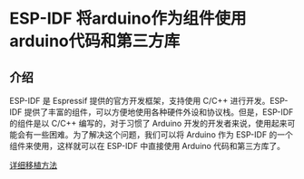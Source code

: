 # ESP-IDF 将arduino作为组件使用arduino代码和第三方库

## 介绍

ESP-IDF 是 Espressif 提供的官方开发框架，支持使用 C/C++ 进行开发。ESP-IDF 提供了丰富的组件，可以方便地使用各种硬件外设和协议栈。但是，ESP-IDF 的组件是以 C/C++ 编写的，对于习惯了 Arduino 开发的开发者来说，使用起来可能会有一些困难。为了解决这个问题，我们可以将 Arduino 作为 ESP-IDF 的一个组件来使用，这样就可以在 ESP-IDF 中直接使用 Arduino 代码和第三方库了。

[详细移植方法](https://blog.csdn.net/m0_60134435/article/details/142218644?fromshare=blogdetail&sharetype=blogdetail&sharerId=142218644&sharerefer=PC&sharesource=m0_60134435&sharefrom=from_link)

